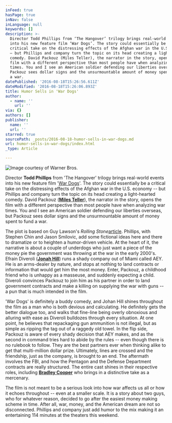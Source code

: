 ```yaml
---
inFeed: true
hasPage: true
inNav: false
inLanguage: null
keywords: []
description: >-
  Director Todd Phillips from ‘The Hangover’ trilogy brings real-world events
  into his new feature film ‘War Dogs’. The story could essentially be a
  critical take on the distressing effects of the Afghan war in the U.S. economy
  – but Phillips and company turn the topic on its head creating a light-hearted
  comedy. David Packouz (Miles Teller), the narrator in the story, opens the
  film with a different perspective than most people have when analyzing war
  times. You and I see an American soldier defending our liberties overseas, but
  Packouz sees dollar signs and the unsurmountable amount of money spent to fund
  a war.
datePublished: '2016-08-18T15:26:56.611Z'
dateModified: '2016-08-18T15:26:06.893Z'
title: Humor Sells in 'War Dogs'
author:
  - name: ''
    url: ''
via: {}
authors: []
publisher:
  name: ''
  url: ''
starred: true
sourcePath: _posts/2016-08-18-humor-sells-in-war-dogs.md
url: humor-sells-in-war-dogs/index.html
_type: Article

---
```

![Image courtesy of Warner Bros.](https://the-grid-user-content.s3-us-west-2.amazonaws.com/55b266e2-0f66-44b4-9604-188c507c3699.jpg)

Director **Todd Phillips** from 'The Hangover' trilogy brings real-world events into his new feature film '[War Dogs][0]'. The story could essentially be a critical take on the distressing effects of the Afghan war in the U.S. economy -- but Phillips and company turn the topic on its head creating a light-hearted comedy. David Packouz (**[Miles Teller][1]**), the narrator in the story, opens the film with a different perspective than most people have when analyzing war times. You and I see an American soldier defending our liberties overseas, but Packouz sees dollar signs and the unsurmountable amount of money spent to fund a war.

The plot is based on Guy Lawson's _Rolling Stone_[article][2]. Phillips, with Stephen Chin and Jason Smilovic, add some fictional ideas here and there to dramatize or to heighten a humor-driven vehicle. At the heart of it, the narrative is about a couple of underdogs who just want a piece of the money pie the government was throwing at the war in the early 2000's. Efrain Diveroli (**[Jonah Hill][3]**) runs a shady company out of Miami called AEY. He is an arms-dealer by nature, and stops at nothing to land contracts or information that would get him the most money. Enter, Packouz, a childhood friend who is unhappy as a masseuse, and suddenly expecting a child. Diveroli convinces Packouz to join him as his partner in order to land government contracts and make a killing on supplying the war with guns -- a pun that is much intended in the film.

'War Dogs' is definitely a buddy comedy, and Johan Hill shines throughout the film as a man who is both devious and calculating. He definitely gets the better dialogue too, and walks that fine-line being overly obnoxious and alluring with ease as Diveroli bulldozes through every situation. At one point, he believes that repackaging gun ammunition is not illegal, but as simple as ripping the tag out of a raggedy old towel. In the flip side, Packouz is aware of every shady decision that AEY makes, and as the second in command tries hard to abide by the rules -- even though there is no rulebook to follow. They are the best partners ever when thinking alike to get that multi-million dollar prize. Ultimately, lines are crossed and the friendship, just as the company, is brought to an end. The aftermath involves the FBI, and how the Pentagon and the Defense Department contracts are really structured. The entire cast shines in their respective roles, including **[Bradley Cooper][4]** who brings in a distinctive take as a mercenary.

The film is not meant to be a serious look into how war affects us all or how it echoes throughout -- even at a smaller scale. It is a story about two guys, who for whatever reason, decided to go after the easiest money making scheme in time. After all, war, money, and the American dream are not so disconnected. Phillips and company just add humor to the mix making it an entertaining 114 minutes at the theaters this weekend.

[0]: http://www.wardogsthemovie.com/
[1]: http://www.imdb.com/name/nm1886602/
[2]: http://www.rollingstone.com/politics/news/the-stoner-arms-dealers-20110316
[3]: http://www.imdb.com/name/nm1706767/?ref_=nv_sr_1
[4]: http://www.imdb.com/name/nm0177896/?ref_=nv_sr_2
